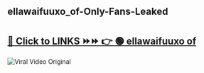 
 ## ellawaifuuxo_of-Only-Fans-Leaked

# <h2><a href="https://clipsfans.com/ellawaifuuxo_of&ref=git">🔗 Click to LINKS ⏩⏩ 👉 🟢 ellawaifuuxo of </a></h2>

<a href="https://clipsfans.com/ellawaifuuxo_of&ref=git" rel="nofollow" data-target="animated-image.originalLink"><img src="https://i.ibb.co.com/xMMVF88/686577567.gif" alt="Viral Video Original" style="max-width: 100%; display: inline-block;" data-target="animated-image.originalImage"></a>
